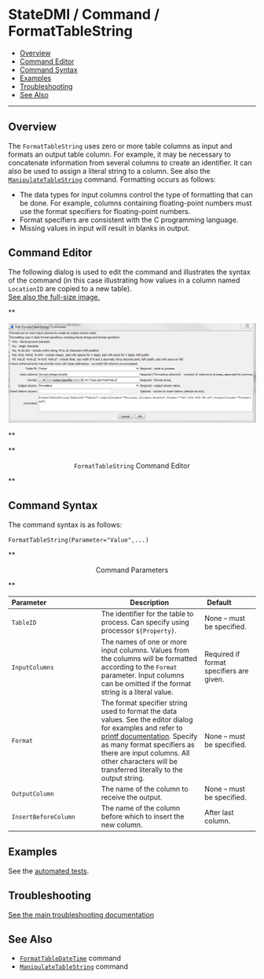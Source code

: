 # StateDMI / Command / FormatTableString #

* [Overview](#overview)
* [Command Editor](#command-editor)
* [Command Syntax](#command-syntax)
* [Examples](#examples)
* [Troubleshooting](#troubleshooting)
* [See Also](#see-also)

-------------------------

## Overview ##

The `FormatTableString` uses zero or more table columns as input and formats an output table column.
For example, it may be necessary to concatenate information from several columns to create an identifier.
It can also be used to assign a literal string to a column.
See also the [`ManipulateTableString`](../ManipulateTableString/ManipulateTableString) command.
Formatting occurs as follows:

* The data types for input columns control the type of formatting that can be done.
For example, columns containing floating-point numbers must use the format specifiers for floating-point numbers.
* Format specifiers are consistent with the C programming language.
* Missing values in input will result in blanks in output.

## Command Editor ##

The following dialog is used to edit the command and illustrates the syntax of the command
(in this case illustrating how values in a column named `LocationID` are copied to a new table).  
<a href="../FormatTableString.png">See also the full-size image.</a>

**<p style="text-align: center;">
![FormatTableString command editor](FormatTableString.png)
</p>**

**<p style="text-align: center;">
`FormatTableString` Command Editor
</p>**

## Command Syntax ##

The command syntax is as follows:

```text
FormatTableString(Parameter="Value",...)
```
**<p style="text-align: center;">
Command Parameters
</p>**

| **Parameter**&nbsp;&nbsp;&nbsp;&nbsp;&nbsp;&nbsp;&nbsp;&nbsp;&nbsp;&nbsp;&nbsp;&nbsp;&nbsp;&nbsp;&nbsp;&nbsp;&nbsp;&nbsp;&nbsp;&nbsp;&nbsp;&nbsp;&nbsp;&nbsp;&nbsp;&nbsp; | **Description** | **Default**&nbsp;&nbsp;&nbsp;&nbsp;&nbsp;&nbsp;&nbsp;&nbsp;&nbsp;&nbsp; |
| --------------|-----------------|----------------- |
|`TableID`|The identifier for the table to process.  Can specify using processor `${Property}`.|None – must be specified.|
|`InputColumns`|The names of one or more input columns.  Values from the columns will be formatted according to the `Format` parameter.  Input columns can be omitted if the format string is a literal value.|Required if format specifiers are given.|
|`Format`|The format specifier string used to format the data values.  See the editor dialog for examples and refer to [printf documentation](https://en.wikipedia.org/wiki/Printf_format_string).  Specify as many format specifiers as there are input columns.  All other characters will be transferred literally to the output string.|None – must be specified.|
|`OutputColumn`|The name of the column to receive the output.|None – must be specified.|
|`InsertBeforeColumn`|The name of the column before which to insert the new column.|After last column.|

## Examples ##

See the [automated tests](https://github.com/OpenCDSS/cdss-app-statedmi-test/tree/master/test/regression/commands/FormatTableString).

## Troubleshooting ##

[See the main troubleshooting documentation](../../troubleshooting/troubleshooting.md)

## See Also ##

* [`FormatTableDateTime`](../FormatTableDateTime/FormatTableDateTime) command
* [`ManipulateTableString`](../ManipulateTableString/ManipulateTableString) command
